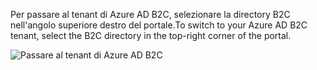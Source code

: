 <span data-ttu-id="87c8e-101">Per passare al tenant di Azure AD B2C, selezionare la directory B2C nell'angolo superiore destro del portale.</span><span class="sxs-lookup"><span data-stu-id="87c8e-101">To switch to your Azure AD B2C tenant, select the B2C directory in the top-right corner of the portal.</span></span>

![Passare al tenant di Azure AD B2C](./media/active-directory-b2c-switch-b2c-tenant/switch-to-b2c-tenant.png)
